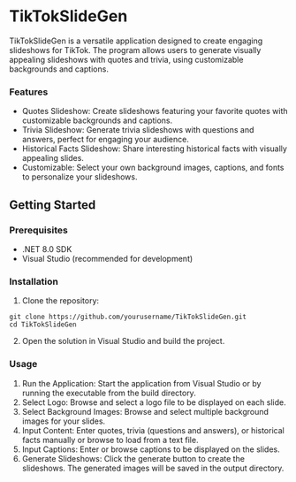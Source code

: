 # TikTokSlideGen

TikTokSlideGen is a versatile application designed to create engaging slideshows for TikTok. The program allows users to generate visually appealing slideshows with quotes and trivia, using customizable backgrounds and captions.


### Features
- Quotes Slideshow: Create slideshows featuring your favorite quotes with customizable backgrounds and captions.
- Trivia Slideshow: Generate trivia slideshows with questions and answers, perfect for engaging your audience.
- Historical Facts Slideshow: Share interesting historical facts with visually appealing slides.
- Customizable: Select your own background images, captions, and fonts to personalize your slideshows.

## Getting Started

### Prerequisites
- .NET 8.0 SDK
- Visual Studio (recommended for development)

### Installation
1. Clone the repository:
```
git clone https://github.com/yourusername/TikTokSlideGen.git
cd TikTokSlideGen
```
2. Open the solution in Visual Studio and build the project.

### Usage
1. Run the Application: Start the application from Visual Studio or by running the executable from the build directory.
2. Select Logo: Browse and select a logo file to be displayed on each slide.
3. Select Background Images: Browse and select multiple background images for your slides.
4. Input Content: Enter quotes, trivia (questions and answers), or historical facts manually or browse to load from a text file.
5. Input Captions: Enter or browse captions to be displayed on the slides.
6. Generate Slideshows: Click the generate button to create the slideshows. The generated images will be saved in the output directory.

